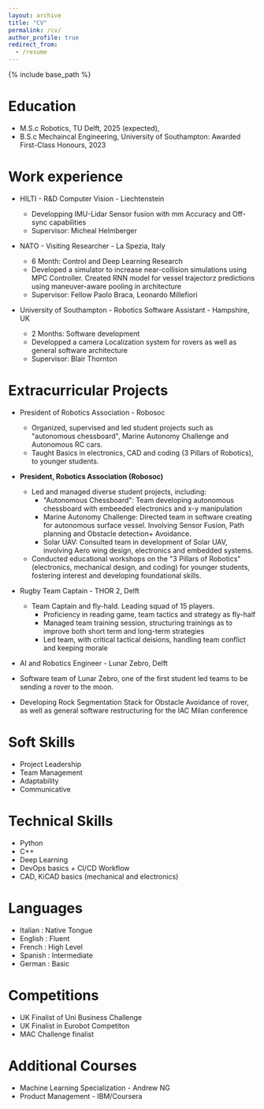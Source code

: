 ```yaml
---
layout: archive
title: "CV"
permalink: /cv/
author_profile: true
redirect_from:
  - /resume
---
```


{% include base_path %}

Education
======

* M.S.c Robotics, TU Delft, 2025 (expected), 
* B.S.c Mechaincal Engineering, University of Southampton: Awarded First-Class Honours, 2023

Work experience
======
* HILTI - R&D Computer Vision - Liechtenstein
  * Developping IMU-Lidar Sensor fusion with mm Accuracy and Off-sync capabilities
  * Supervisor: Micheal Helmberger


* NATO - Visiting Researcher - La Spezia, Italy
  * 6 Month: Control and Deep Learning Research
  * Developed a simulator to increase near-collision simulations using MPC Controller. Created RNN model for vessel trajectorz predictions using maneuver-aware pooling in architecture
  * Supervisor: Fellow Paolo Braca, Leonardo Millefiori

* University of Southampton - Robotics Software Assistant - Hampshire, UK
  * 2 Months: Software development
  * Developped a camera Localization system for rovers as well as general software architecture
  * Supervisor: Blair Thornton
  
Extracurricular Projects
======
* President of Robotics Association - Robosoc
  * Organized, supervised and led student projects such as "autonomous chessboard", Marine Autonomy Challenge and Autonomous RC cars. 
  * Taught Basics in electronics, CAD and coding (3 Pillars of Robotics), to younger students.


* **President, Robotics Association (Robosoc)**
    * Led and managed diverse student projects, including:
        * "Autonomous Chessboard": Team developing autonomous chessboard with embeeded electronics and x-y manipulation
        * Marine Autonomy Challenge: Directed team in software creating for autonomous surface vessel. Involving Sensor Fusion, Path planning and Obstacle detection+ Avoidance.
        * Solar UAV: Consulted team in development of Solar UAV, involving Aero wing design, electronics and embedded systems.
    * Conducted educational workshops on the "3 Pillars of Robotics" (electronics, mechanical design, and coding) for younger students, fostering interest and developing foundational skills.



* Rugby Team Captain - THOR 2, Delft
  * Team Captain and fly-hald. Leading squad of 15 players. 
    * Proficiency in reading game, team tactics and strategy as fly-half
    * Managed team training session, structuring trainings as to improve both short term and long-term strategies
    * Led team, with critical tactical deisions, handling team conflict and keeping morale

* AI and Robotics Engineer - Lunar Zebro, Delft
 * Software team of Lunar Zebro, one of the first student led teams to be sending a rover to the moon.
 * Developing Rock Segmentation Stack for Obstacle Avoidance of rover, as well as general software restructuring for the IAC Milan conference


Soft Skills
======
* Project Leadership
* Team Management
* Adaptability
* Communicative

Technical Skills
======
* Python
* C++
* Deep Learning
* DevOps basics + CI/CD Workflow
* CAD, KiCAD basics (mechanical and electronics)

  
Languages
======
* Italian : Native Tongue
* English : Fluent
* French : High Level
* Spanish : Intermediate
* German : Basic

Competitions
======
* UK Finalist of Uni Business Challenge
* UK Finalist in Eurobot Competiton
* MAC Challenge finalist


Additional Courses
======
* Machine Learning Specialization - Andrew NG
* Product Management - IBM/Coursera